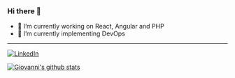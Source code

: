 ### Hi there 👋

<!--
**ifgiovanni/ifgiovanni** is a ✨ _special_ ✨ repository because its `README.md` (this file) appears on your GitHub profile.

Here are some ideas to get you started:

- 🔭 I’m currently working on ...
- 🌱 I’m currently learning ...
- 👯 I’m looking to collaborate on ...
- 🤔 I’m looking for help with ...
- 💬 Ask me about ...
- 📫 How to reach me: ...
- 😄 Pronouns: ...
- ⚡ Fun fact: ...
-->

- 🔭 I’m currently working on React, Angular and PHP
- 🌱 I’m currently implementing DevOps

___

[![LinkedIn](https://img.shields.io/linkedin/url/https/linkedin.com/cloudposse.svg?style=social&label=Follow%20%Giovanni%20%Orellana)]([https://twitter.com/ifgiovanni](https://www.linkedin.com/in/giovanniorellana/))

[![Giovanni's github stats](https://github-readme-stats.vercel.app/api?username=ifgiovanni&text_color=333333&title_color=333333&icon_color=333333)](https://github.com/ifgiovanni)
